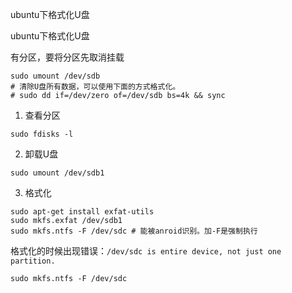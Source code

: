 ubuntu下格式化U盘

ubuntu下格式化U盘

有分区，要将分区先取消挂载
```shell
sudo umount /dev/sdb
# 清除U盘所有数据，可以使用下面的方式格式化。
# sudo dd if=/dev/zero of=/dev/sdb bs=4k && sync
```

1. 查看分区
```shell
sudo fdisks -l
```
2. 卸载U盘
```shell
sudo umount /dev/sdb1
```
3. 格式化
```shell
sudo apt-get install exfat-utils
sudo mkfs.exfat /dev/sdb1
sudo mkfs.ntfs -F /dev/sdc # 能被anroid识别。加-F是强制执行
```

格式化的时候出现错误：`/dev/sdc is entire device, not just one partition.`
```shell
sudo mkfs.ntfs -F /dev/sdc 
```

